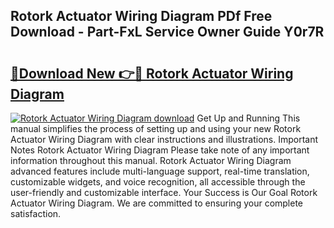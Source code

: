## Rotork Actuator Wiring Diagram PDf Free Download - Part-FxL Service Owner Guide Y0r7R

# <h2><a href="http://dfi0xx.blite.top/?on=Rotork+Actuator+Wiring+Diagram">🔗Download New 👉🔴 Rotork Actuator Wiring Diagram</a></h2>

[![Rotork Actuator Wiring Diagram download](https://i.imgur.com/lujVjoI.png)](http://dfi0xx.blite.top/?on=Rotork+Actuator+Wiring+Diagram)
Get Up and Running This manual simplifies the process of setting up and using your new Rotork Actuator Wiring Diagram with clear instructions and illustrations. Important Notes Rotork Actuator Wiring Diagram Please take note of any important information throughout this manual. Rotork Actuator Wiring Diagram advanced features include multi-language support, real-time translation, customizable widgets, and voice recognition, all accessible through the user-friendly and customizable interface. Your Success is Our Goal Rotork Actuator Wiring Diagram. We are committed to ensuring your complete satisfaction.
